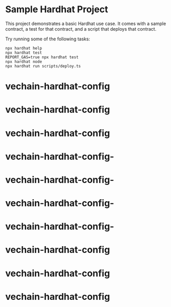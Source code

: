 # Sample Hardhat Project

This project demonstrates a basic Hardhat use case. It comes with a sample contract, a test for that contract, and a script that deploys that contract.

Try running some of the following tasks:

```shell
npx hardhat help
npx hardhat test
REPORT_GAS=true npx hardhat test
npx hardhat node
npx hardhat run scripts/deploy.ts
```
# vechain-hardhat-config
# vechain-hardhat-config
# vechain-hardhat-config
# vechain-hardhat-config-
# vechain-hardhat-config-
# vechain-hardhat-config-
# vechain-hardhat-config-
# vechain-hardhat-config
# vechain-hardhat-config
# vechain-hardhat-config

